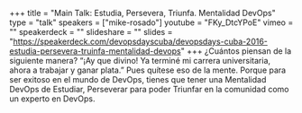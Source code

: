 +++
title = "Main Talk: Estudia, Persevera, Triunfa. Mentalidad DevOps"
type = "talk"
speakers = ["mike-rosado"]
youtube = "FKy_DtcYPoE"
vimeo = ""
speakerdeck = ""
slideshare = ""
slides = "https://speakerdeck.com/devopsdayscuba/devopsdays-cuba-2016-estudia-persevera-truinfa-mentalidad-devops"
+++
¿Cuántos piensan de la siguiente manera? “¡Ay que divino! Ya terminé mi carrera universitaria,
ahora a trabajar y ganar plata.” Pues quítese eso de la mente. Porque para ser exitoso en el
mundo de DevOps, tienes que tener una Mentalidad DevOps de Estudiar, Perseverar para poder
Triunfar en la comunidad como un experto en DevOps.